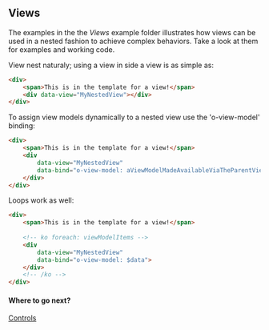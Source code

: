 
## Views

The examples in the the *Views* example folder illustrates how views can be used in a nested fashion to 
achieve complex behaviors. Take a look at them for examples and working code.

View nest naturaly; using a view in side a view is as simple as: 

```html
<div>
    <span>This is in the template for a view!</span>
    <div data-view="MyNestedView"></div>
</div>
```

To assign view models dynamically to a nested view use the 'o-view-model' binding: 

```html
<div>
    <span>This is in the template for a view!</span>
    <div 
        data-view="MyNestedView"
        data-bind="o-view-model: aViewModelMadeAvailableViaTheParentViewModel">
    </div>
</div>
```

Loops work as well:

```html
<div>
    <span>This is in the template for a view!</span>
    
    <!-- ko foreach: viewModelItems -->
	<div 
        data-view="MyNestedView"
        data-bind="o-view-model: $data">
    </div>
	<!-- /ko -->
</div>
```


#### Where to go next?
[Controls](../Controls/controls.md)